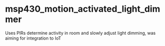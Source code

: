msp430_motion_activated_light_dimmer
====================================

Uses PIRs determine activity in room and slowly adjust light dimming, was aiming for integration to IoT
